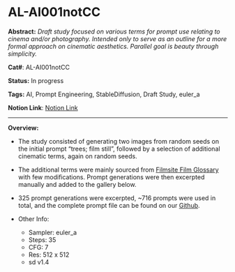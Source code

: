 # AL-AI001notCC

**Abstract:** *Draft study focused on various terms for prompt use relating to cinema and/or photography. Intended only to serve as an outline for a more formal approach on cinematic aesthetics. Parallel goal is beauty through simplicity.*

**Cat#**: AL-AI001notCC

**Status:** In progress

**Tags:** AI, Prompt Engineering, StableDiffusion, Draft Study, euler_a

**Notion Link**: [Notion Link](website)

---

**Overview:**

- The study consisted of generating two images from random seeds on the initial prompt “trees; film still”, followed by a selection of additional cinematic terms, again on random seeds.

- The additional terms were mainly sourced from [Filmsite Film Glossary](https://www.filmsite.org/filmterms.html) with few modifications. Prompt generations were then excerpted manually and added to the gallery below.

- 325 prompt generations were excerpted, ~716 prompts were used in total, and the complete prompt file can be found on our [Github](https://github.com/angellips/angeleyes/tree/main/AL-AI001notCC).

- Other Info:
    - Sampler: euler_a
    - Steps: 35
    - CFG: 7
    - Res: 512 x 512
    - sd v1.4